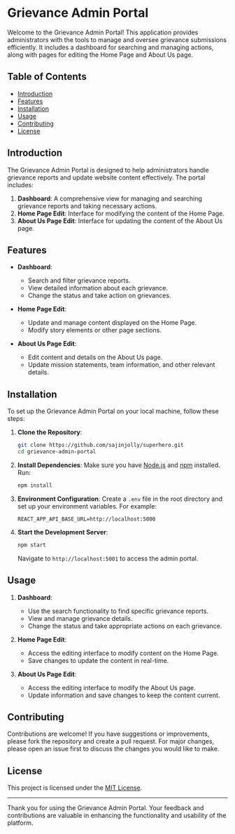 # Grievance Admin Portal

Welcome to the Grievance Admin Portal! This application provides administrators with the tools to manage and oversee grievance submissions efficiently. It includes a dashboard for searching and managing actions, along with pages for editing the Home Page and About Us page.

## Table of Contents

- [Introduction](#introduction)
- [Features](#features)
- [Installation](#installation)
- [Usage](#usage)
- [Contributing](#contributing)
- [License](#license)

## Introduction

The Grievance Admin Portal is designed to help administrators handle grievance reports and update website content effectively. The portal includes:

1. **Dashboard**: A comprehensive view for managing and searching grievance reports and taking necessary actions.
2. **Home Page Edit**: Interface for modifying the content of the Home Page.
3. **About Us Page Edit**: Interface for updating the content of the About Us page.

## Features

- **Dashboard**:
  - Search and filter grievance reports.
  - View detailed information about each grievance.
  - Change the status and take action on grievances.
  
- **Home Page Edit**:
  - Update and manage content displayed on the Home Page.
  - Modify story elements or other page sections.

- **About Us Page Edit**:
  - Edit content and details on the About Us page.
  - Update mission statements, team information, and other relevant details.

## Installation

To set up the Grievance Admin Portal on your local machine, follow these steps:

1. **Clone the Repository**:
    ```bash
    git clone https://github.com/sajinjolly/superhero.git
    cd grievance-admin-portal
    ```

2. **Install Dependencies**:
    Make sure you have [Node.js](https://nodejs.org/) and [npm](https://www.npmjs.com/) installed. Run:
    ```bash
    npm install
    ```

3. **Environment Configuration**:
    Create a `.env` file in the root directory and set up your environment variables. For example:
    ```env
    REACT_APP_API_BASE_URL=http://localhost:5000
    ```

4. **Start the Development Server**:
    ```bash
    npm start
    ```

    Navigate to `http://localhost:5001` to access the admin portal.

## Usage

1. **Dashboard**:
   - Use the search functionality to find specific grievance reports.
   - View and manage grievance details.
   - Change the status and take appropriate actions on each grievance.

2. **Home Page Edit**:
   - Access the editing interface to modify content on the Home Page.
   - Save changes to update the content in real-time.

3. **About Us Page Edit**:
   - Access the editing interface to modify the About Us page.
   - Update information and save changes to keep the content current.

## Contributing

Contributions are welcome! If you have suggestions or improvements, please fork the repository and create a pull request. For major changes, please open an issue first to discuss the changes you would like to make.

## License

This project is licensed under the [MIT License](LICENSE).

---

Thank you for using the Grievance Admin Portal. Your feedback and contributions are valuable in enhancing the functionality and usability of the platform.

